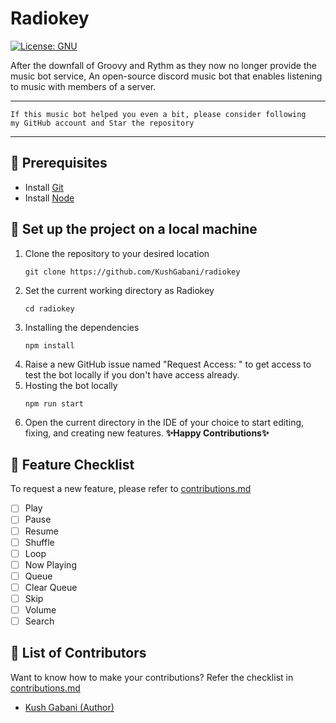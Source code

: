 # Radiokey
[![License: GNU](https://img.shields.io/badge/License-GNU-green.svg)](https://opensource.org/licenses/gpl-license)

After the downfall of Groovy and Rythm as they now no longer provide the music bot service, An open-source discord music bot that enables listening to music with members of a server.

---

```
If this music bot helped you even a bit, please consider following
my GitHub account and Star the repository
```

---

## 🎡 Prerequisites
- Install [Git](https://git-scm.com/downloads)
- Install [Node](https://nodejs.org/en/download/)

## 🚀 Set up the project on a local machine
1. Clone the repository to your desired location
    ```shell
    git clone https://github.com/KushGabani/radiokey
    ```
2. Set the current working directory as Radiokey
    ```shell
    cd radiokey
    ```
3. Installing the dependencies
    ```shell
    npm install
    ```
4. Raise a new GitHub issue named "Request Access: <your name>" to get access to test the bot locally if you don't have access already.
5. Hosting the bot locally
    ```shell
    npm run start
    ```
6. Open the current directory in the IDE of your choice to start editing, fixing, and creating new features. **✨Happy Contributions✨**

## 💎 Feature Checklist
To request a new feature, please refer to [contributions.md](./contributions.md)
- [ ] Play
- [ ] Pause
- [ ] Resume
- [ ] Shuffle
- [ ] Loop
- [ ] Now Playing
- [ ] Queue
- [ ] Clear Queue
- [ ] Skip
- [ ] Volume
- [ ] Search

## 🌟 List of Contributors
Want to know how to make your contributions? Refer the checklist in [contributions.md](./contributions.md)
- [Kush Gabani (Author)](https://github.com/KushGabani/)
